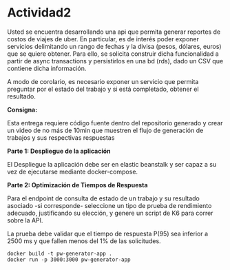 # Actividad2

Usted se encuentra desarrollando una api que permita generar reportes de costos de viajes de uber. En particular, es de interés poder exponer servicios delimitando un rango de fechas y la divisa (pesos, dólares, euros) que se quiere obtener. Para ello, se solicita construir dicha funcionalidad a partir de async transactions y persistirlos en una bd (rds), dado un CSV que contiene dicha información.

A modo de corolario, es necesario exponer un servicio que permita preguntar por el estado del trabajo y si está completado, obtener el resultado.

**Consigna:**

Esta entrega requiere código fuente dentro del repositorio generado y crear un video de no más de 10min que muestren el flujo de generación de trabajos y sus respectivas respuestas 

**Parte 1: Despliegue de la aplicación**

El Despliegue la aplicación debe ser en elastic beanstalk y ser capaz a su vez de ejecutarse mediante docker-compose.

**Parte 2: Optimización de Tiempos de Respuesta**

Para el endpoint de consulta de estado de un trabajo y su resultado asociado -si corresponde- seleccione un tipo de prueba de rendimiento adecuado, justificando su elección, y genere un script de K6 para correr sobre la API.

La prueba debe validar que el tiempo de respuesta P(95) sea inferior a 2500 ms y que fallen menos del 1% de las solicitudes.


```
docker build -t pw-generator-app .
docker run -p 3000:3000 pw-generator-app

```
